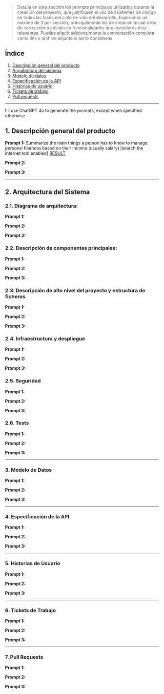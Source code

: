 > Detalla en esta sección los prompts principales utilizados durante la creación
> del proyecto, que justifiquen el uso de asistentes de código en todas las
> fases del ciclo de vida del desarrollo. Esperamos un máximo de 3 por sección,
> principalmente los de creación inicial o los de corrección o adición de
> funcionalidades que consideres más relevantes. Puedes añadir adicionalmente la
> conversación completa como link o archivo adjunto si así lo consideras

## Índice

1. [Descripción general del producto](#1-descripción-general-del-producto)
2. [Arquitectura del sistema](#2-arquitectura-del-sistema)
3. [Modelo de datos](#3-modelo-de-datos)
4. [Especificación de la API](#4-especificación-de-la-api)
5. [Historias de usuario](#5-historias-de-usuario)
6. [Tickets de trabajo](#6-tickets-de-trabajo)
7. [Pull requests](#7-pull-requests)

---

I'll use ChatGPT 4o to generate the prompts, except when specified otherwise

## 1. Descripción general del producto

**Prompt 1:** Summarize the main things a person has to know to manage personal
finances based on their income (usually salary) [search the internet tool
enabled] [RESULT](./prompts/1-manage-personal-finances.md)

**Prompt 2:**

**Prompt 3:**

---

## 2. Arquitectura del Sistema

### **2.1. Diagrama de arquitectura:**

**Prompt 1:**

**Prompt 2:**

**Prompt 3:**

### **2.2. Descripción de componentes principales:**

**Prompt 1:**

**Prompt 2:**

**Prompt 3:**

### **2.3. Descripción de alto nivel del proyecto y estructura de ficheros**

**Prompt 1:**

**Prompt 2:**

**Prompt 3:**

### **2.4. Infraestructura y despliegue**

**Prompt 1:**

**Prompt 2:**

**Prompt 3:**

### **2.5. Seguridad**

**Prompt 1:**

**Prompt 2:**

**Prompt 3:**

### **2.6. Tests**

**Prompt 1:**

**Prompt 2:**

**Prompt 3:**

---

### 3. Modelo de Datos

**Prompt 1:**

**Prompt 2:**

**Prompt 3:**

---

### 4. Especificación de la API

**Prompt 1:**

**Prompt 2:**

**Prompt 3:**

---

### 5. Historias de Usuario

**Prompt 1:**

**Prompt 2:**

**Prompt 3:**

---

### 6. Tickets de Trabajo

**Prompt 1:**

**Prompt 2:**

**Prompt 3:**

---

### 7. Pull Requests

**Prompt 1:**

**Prompt 2:**

**Prompt 3:**
